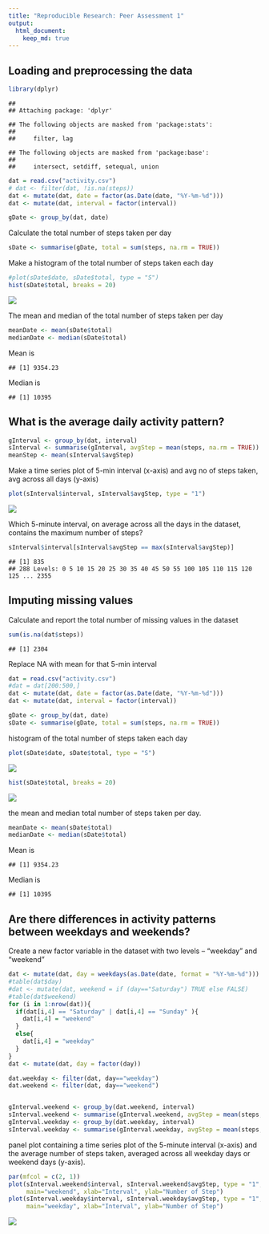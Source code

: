 ```yaml
---
title: "Reproducible Research: Peer Assessment 1"
output: 
  html_document:
    keep_md: true
---
```



## Loading and preprocessing the data

```r
library(dplyr)
```

```
## 
## Attaching package: 'dplyr'
```

```
## The following objects are masked from 'package:stats':
## 
##     filter, lag
```

```
## The following objects are masked from 'package:base':
## 
##     intersect, setdiff, setequal, union
```

```r
dat = read.csv("activity.csv")
# dat <- filter(dat, !is.na(steps))
dat <- mutate(dat, date = factor(as.Date(date, "%Y-%m-%d")))
dat <- mutate(dat, interval = factor(interval))

gDate <- group_by(dat, date)
```

Calculate the total number of steps taken per day

```r
sDate <- summarise(gDate, total = sum(steps, na.rm = TRUE))
```

Make a histogram of the total number of steps taken each day

```r
#plot(sDate$date, sDate$total, type = "S")
hist(sDate$total, breaks = 20)
```

![](PA1_template_files/figure-html/unnamed-chunk-3-1.png)<!-- -->

The mean and median of the total number of steps taken per day

```r
meanDate <- mean(sDate$total)
medianDate <- median(sDate$total)
```
Mean is 

```
## [1] 9354.23
```
Median is 

```
## [1] 10395
```

## What is the average daily activity pattern?

```r
gInterval <- group_by(dat, interval)
sInterval <- summarise(gInterval, avgStep = mean(steps, na.rm = TRUE))
meanStep <- mean(sInterval$avgStep)
```

Make a time series plot of 5-min interval (x-axis)
and avg no of steps taken, avg across all days (y-axis)

```r
plot(sInterval$interval, sInterval$avgStep, type = "1")
```

![](PA1_template_files/figure-html/unnamed-chunk-8-1.png)<!-- -->

Which 5-minute interval, on average across all the days in the 
dataset, contains the maximum number of steps?

```r
sInterval$interval[sInterval$avgStep == max(sInterval$avgStep)]
```

```
## [1] 835
## 288 Levels: 0 5 10 15 20 25 30 35 40 45 50 55 100 105 110 115 120 125 ... 2355
```

## Imputing missing values

Calculate and report the total number of missing values in the dataset 

```r
sum(is.na(dat$steps))
```

```
## [1] 2304
```

Replace NA with mean for that 5-min interval

```r
dat = read.csv("activity.csv")
#dat = dat[200:500,]
dat <- mutate(dat, date = factor(as.Date(date, "%Y-%m-%d")))
dat <- mutate(dat, interval = factor(interval))

gDate <- group_by(dat, date)
sDate <- summarise(gDate, total = sum(steps, na.rm = TRUE))
```

histogram of the total number of steps taken each day

```r
plot(sDate$date, sDate$total, type = "S")
```

![](PA1_template_files/figure-html/unnamed-chunk-12-1.png)<!-- -->

```r
hist(sDate$total, breaks = 20)
```

![](PA1_template_files/figure-html/unnamed-chunk-12-2.png)<!-- -->

the mean and median total number of steps taken per day. 

```r
meanDate <- mean(sDate$total)
medianDate <- median(sDate$total)
```
Mean is 

```
## [1] 9354.23
```
Median is 

```
## [1] 10395
```



## Are there differences in activity patterns between weekdays and weekends?
Create a new factor variable in the dataset with two levels – 
“weekday” and “weekend” 

```r
dat <- mutate(dat, day = weekdays(as.Date(date, format = "%Y-%m-%d")))
#table(dat$day)
#dat <- mutate(dat, weekend = if (day=="Saturday") TRUE else FALSE)
#table(dat$weekend)
for (i in 1:nrow(dat)){
  if(dat[i,4] == "Saturday" | dat[i,4] == "Sunday" ){
    dat[i,4] = "weekend"
  }
  else{
    dat[i,4] = "weekday"
  }
}
dat <- mutate(dat, day = factor(day))

dat.weekday <- filter(dat, day=="weekday")
dat.weekend <- filter(dat, day=="weekend")


gInterval.weekend <- group_by(dat.weekend, interval)
sInterval.weekend <- summarise(gInterval.weekend, avgStep = mean(steps, na.rm = TRUE))
gInterval.weekday <- group_by(dat.weekday, interval)
sInterval.weekday <- summarise(gInterval.weekday, avgStep = mean(steps, na.rm = TRUE))
```
panel plot containing a time series plot of the 5-minute interval (x-axis) and the  average number of steps taken, averaged across all weekday days or weekend days (y-axis). 

```r
par(mfcol = c(2, 1))
plot(sInterval.weekend$interval, sInterval.weekend$avgStep, type = "1",
     main="weekend", xlab="Interval", ylab="Number of Step")
plot(sInterval.weekday$interval, sInterval.weekday$avgStep, type = "1",
     main="weekday", xlab="Interval", ylab="Number of Step")
```

![](PA1_template_files/figure-html/scatterplot-1.png)<!-- -->





